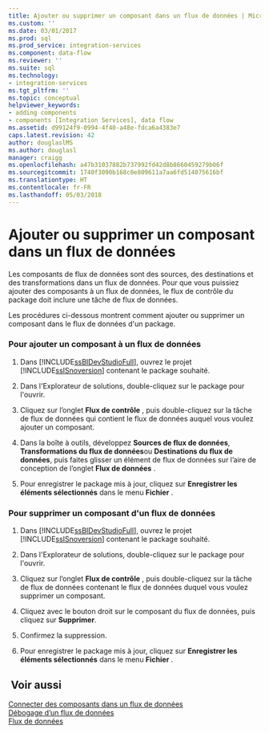 ```yaml
---
title: Ajouter ou supprimer un composant dans un flux de données | Microsoft Docs
ms.custom: ''
ms.date: 03/01/2017
ms.prod: sql
ms.prod_service: integration-services
ms.component: data-flow
ms.reviewer: ''
ms.suite: sql
ms.technology:
- integration-services
ms.tgt_pltfrm: ''
ms.topic: conceptual
helpviewer_keywords:
- adding components
- components [Integration Services], data flow
ms.assetid: d99124f9-0994-4f40-a48e-fdca6a4383e7
caps.latest.revision: 42
author: douglaslMS
ms.author: douglasl
manager: craigg
ms.openlocfilehash: a47b31037882b737992fd42d8b8660459279b06f
ms.sourcegitcommit: 1740f3090b168c0e809611a7aa6fd514075616bf
ms.translationtype: HT
ms.contentlocale: fr-FR
ms.lasthandoff: 05/03/2018
---
```

# <a name="add-or-delete-a-component-in-a-data-flow"></a>Ajouter ou supprimer un composant dans un flux de données
  Les composants de flux de données sont des sources, des destinations et des transformations dans un flux de données. Pour que vous puissiez ajouter des composants à un flux de données, le flux de contrôle du package doit inclure une tâche de flux de données.  
  
 Les procédures ci-dessous montrent comment ajouter ou supprimer un composant dans le flux de données d'un package.  
  
### <a name="to-add-a-component-to-a-data-flow"></a>Pour ajouter un composant à un flux de données  
  
1.  Dans [!INCLUDE[ssBIDevStudioFull](../../includes/ssbidevstudiofull-md.md)], ouvrez le projet [!INCLUDE[ssISnoversion](../../includes/ssisnoversion-md.md)] contenant le package souhaité.  
  
2.  Dans l'Explorateur de solutions, double-cliquez sur le package pour l'ouvrir.  
  
3.  Cliquez sur l’onglet **Flux de contrôle** , puis double-cliquez sur la tâche de flux de données qui contient le flux de données auquel vous voulez ajouter un composant.  
  
4.  Dans la boîte à outils, développez **Sources de flux de données**, **Transformations du flux de données**ou **Destinations du flux de données**, puis faites glisser un élément de flux de données sur l’aire de conception de l’onglet **Flux de données** .  
  
5.  Pour enregistrer le package mis à jour, cliquez sur **Enregistrer les éléments sélectionnés** dans le menu **Fichier** .  
  
### <a name="to-delete-a-component-from-a-data-flow"></a>Pour supprimer un composant d'un flux de données  
  
1.  Dans [!INCLUDE[ssBIDevStudioFull](../../includes/ssbidevstudiofull-md.md)], ouvrez le projet [!INCLUDE[ssISnoversion](../../includes/ssisnoversion-md.md)] contenant le package souhaité.  
  
2.  Dans l'Explorateur de solutions, double-cliquez sur le package pour l'ouvrir.  
  
3.  Cliquez sur l’onglet **Flux de contrôle** , puis double-cliquez sur la tâche de flux de données contenant le flux de données duquel vous voulez supprimer un composant.  
  
4.  Cliquez avec le bouton droit sur le composant du flux de données, puis cliquez sur **Supprimer**.  
  
5.  Confirmez la suppression.  
  
6.  Pour enregistrer le package mis à jour, cliquez sur **Enregistrer les éléments sélectionnés** dans le menu **Fichier** .  
  
## <a name="see-also"></a> Voir aussi  
 [Connecter des composants dans un flux de données](../../integration-services/data-flow/connect-components-in-a-data-flow.md)   
 [Débogage d’un flux de données](../../integration-services/troubleshooting/debugging-data-flow.md)   
 [Flux de données](../../integration-services/data-flow/data-flow.md)  
  
  
